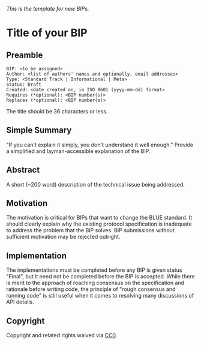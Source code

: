*This is the template for new BIPs.*

# Title of your BIP

## Preamble

    BIP: <to be assigned>
    Author: <list of authors' names and optionally, email addresses>
    Type: <Standard Track | Informational | Meta>
    Status: Draft
    Created: <date created on, in ISO 8601 (yyyy-mm-dd) format>
    Requires (*optional): <BIP number(s)>
    Replaces (*optional): <BIP number(s)>

The title should be 36 characters or less.

## Simple Summary
"If you can't explain it simply, you don't understand it well enough." Provide a simplified and layman-accessible explanation of the BIP.

## Abstract
A short (~200 word) description of the technical issue being addressed.

## Motivation
The motivation is critical for BIPs that want to change the BLUE standard. It should clearly explain why the existing protocol specification is inadequate to address the problem that the BIP solves. BIP submissions without sufficient motivation may be rejected outright.

## Implementation
The implementations must be completed before any BIP is given status "Final", but it need not be completed before the BIP is accepted. While there is merit to the approach of reaching consensus on the specification and rationale before writing code, the principle of "rough consensus and running code" is still useful when it comes to resolving many discussions of API details.

## Copyright
Copyright and related rights waived via [CC0](https://creativecommons.org/publicdomain/zero/1.0/).
